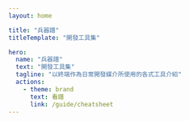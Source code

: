 ```yaml
---
layout: home

title: "兵器譜"
titleTemplate: "開發工具集"

hero:
  name: "兵器譜"
  text: "開發工具集"
  tagline: "以終端作為日常開發媒介所使用的各式工具介紹"
  actions:
    - theme: brand
      text: 看譜
      link: /guide/cheatsheet
---
```

